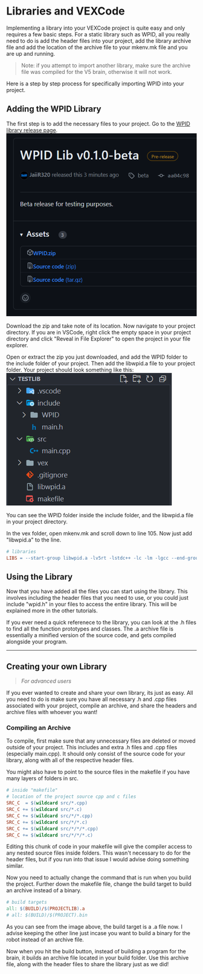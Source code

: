 # Libraries and VEXCode

Implementing a library into your VEXCode project is quite easy and only requires a few basic steps. For a static library such as WPID, all you really need to do is add the header files into your project, add the library archive file and add the location of the archive file to your mkenv.mk file and you are up and running.

> Note: if you attempt to import another library, make sure the archive file was compiled for the V5 brain, otherwise it will not work.

Here is a step by step process for specifically importing WPID into your project.

## Adding the WPID Library
The first step is to add the necessary files to your project. Go to the [WPID library release page](https://github.com/AustinRebello/WPID-Library/releases/).
![Alt text](image.png)

Download the zip and take note of its location. Now navigate to your project directory. If you are in VSCode, right click the empty space in your project directory and click "Reveal in File Explorer" to open the project in your file explorer.

Open or extract the zip you just downloaded, and add the WPID folder to the include folder of your project. Then add the libwpid.a file to your project folder.
Your project should look something like this:
![Project files](image-1.png)

You can see the WPID folder inside the include folder, and the libwpid.a file in your project directory.

In the vex folder, open mkenv.mk and scroll down to line 105. Now just add "libwpid.a" to the line.

```makefile
# libraries
LIBS = --start-group libwpid.a -lv5rt -lstdc++ -lc -lm -lgcc --end-group
```

## Using the Library
Now that you have added all the files you can start using the library. This involves including the header files that you need to use, or you could just include "wpid.h" in your files to access the entire library. This will be explained more in the other tutorials.

If you ever need a quick referenece to the library, you can look at the .h files to find all the function prototypes and classes. The .a archive file is essentially a minified version of the source code, and gets compiled alongside your program.

---
## Creating your own Library
> *For advanced users*

If you ever wanted to create and share your own library, its just as easy. All you need to do is make sure you have all necessary .h and .cpp files associated with your project, compile an archive, and share the headers and archive files with whoever you want!

### Compiling an Archive
To compile, first make sure that any unnecessary files are deleted or moved outside of your project. This includes and extra .h files and .cpp files (especially main.cpp). It should only consist of the source code for your library, along with all of the respective header files.

You might also have to point to the source files in the makefile if you have many layers of folders in src.
```makefile
# inside "makefile"
# location of the project source cpp and c files
SRC_C  = $(wildcard src/*.cpp)
SRC_C += $(wildcard src/*.c)
SRC_C += $(wildcard src/*/*.cpp)
SRC_C += $(wildcard src/*/*.c)
SRC_C += $(wildcard src/*/*/*.cpp)
SRC_C += $(wildcard src/*/*/*.c)
```
Editing this chunk of code in your makefile will give the compiler access to any nested source files inside folders. This wasn't necessary to do for the header files, but if you run into that issue I would advise doing something similar.

Now you need to actually change the command that is run when you build the project. Further down the makefile file, change the build target to build an archive instead of a binary.
```makefile
# build targets
all: $(BUILD)/$(PROJECTLIB).a
# all: $(BUILD)/$(PROJECT).bin
```
As you can see from the image above, the build target is a .a file now. I advise keeping the other line just incase you want to build a binary for the robot instead of an archive file.

Now when you hit the build button, instead of building a program for the brain, it builds an archive file located in your build folder. Use this archive file, along with the header files to share the library just as we did!
